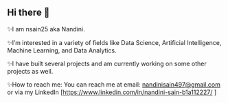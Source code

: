## Hi there 👋
✨I am nsain25 aka Nandini. 

✨I’m interested in a variety of fields like Data Science, Artificial Intelligence, Machine Learning, and Data Analytics. 

✨I have built several projects and am currently working on some other projects as well.

✨How to reach me: You can reach me at email: nandinisain497@gmail.com or via my LinkedIn [https://www.linkedin.com/in/nandini-sain-b1a112227/ ] 

<!--
**nsain25/nsain25** is a ✨ _special_ ✨ repository because its `README.md` (this file) appears on your GitHub profile.

Here are some ideas to get you started:

- 🔭 I’m currently working on ...
- 🌱 I’m currently learning ...
- 👯 I’m looking to collaborate on ...
- 🤔 I’m looking for help with ...
- 💬 Ask me about ...
- 📫 How to reach me: ...
- 😄 Pronouns: ...
- ⚡ Fun fact: ...
-->
